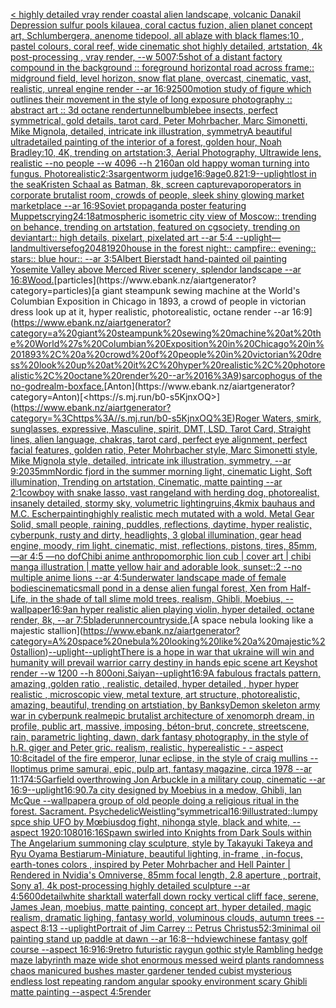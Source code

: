 [< highly detailed vray render coastal alien landscape, volcanic Danakil Depression sulfur pools kilauea, coral cactus fuzion, alien planet concept art, Schlumbergera, anenome tidepool, all ablaze with black flames:10 , pastel colours, coral reef, wide cinematic shot highly detailed, artstation, 4k post-processing , vray render, --w 500](https://www.ebank.nz/aiartgenerator?category=%3C%20highly%20detailed%20vray%20render%20coastal%20alien%20landscape%2C%20volcanic%20Danakil%20Depression%20sulfur%20pools%20kilauea%2C%20coral%20cactus%20fuzion%2C%20alien%20planet%20concept%20art%2C%20Schlumbergera%2C%20anenome%20tidepool%2C%20all%20ablaze%20with%20black%20flames%3A10%20%2C%20pastel%20colours%2C%20coral%20reef%2C%20wide%20cinematic%20shot%20highly%20detailed%2C%20artstation%2C%204k%20post-processing%20%2C%20vray%20render%2C%20--w%20500)[7:5](https://www.ebank.nz/aiartgenerator?category=7%3A5)[shot of a distant factory compound in the background :: foreground horizontal road across frame:: midground field, level horizon, snow flat plane, overcast, cinematic, vast, realistic, unreal engine render --ar 16:9](https://www.ebank.nz/aiartgenerator?category=shot%20of%20a%20distant%20factory%20compound%20in%20the%20background%20%3A%3A%20foreground%20horizontal%20road%20across%20frame%3A%3A%20midground%20field%2C%20level%20horizon%2C%20snow%20flat%20plane%2C%20overcast%2C%20cinematic%2C%20vast%2C%20realistic%2C%20unreal%20engine%20render%20--ar%2016%3A9)[2500](https://www.ebank.nz/aiartgenerator?category=2500)[motion study of figure which outlines their movement in the style of long exposure photography :: abstract art :: 3d octane render](https://www.ebank.nz/aiartgenerator?category=motion%20study%20of%20figure%20which%20outlines%20their%20movement%20in%20the%20style%20of%20long%20exposure%20photography%20%3A%3A%20abstract%20art%20%3A%3A%203d%20octane%20render)[tunnel](https://www.ebank.nz/aiartgenerator?category=tunnel)[bumblebee insects, perfect symmetrical, gold details, tarot card, Peter Mohrbacher, Marc Simonetti, Mike Mignola, detailed, intricate ink illustration, symmetry](https://www.ebank.nz/aiartgenerator?category=bumblebee%20insects%2C%20perfect%20symmetrical%2C%20gold%20details%2C%20tarot%20card%2C%20Peter%20Mohrbacher%2C%20Marc%20Simonetti%2C%20Mike%20Mignola%2C%20detailed%2C%20intricate%20ink%20illustration%2C%20symmetry)[A beautiful ultradetailed painting of the interior of a forest, golden hour, Noah Bradley:10, 4K, trending on artstation:3, Aerial Photography, Ultrawide lens, realistic --no people --w 4096 --h 2160](https://www.ebank.nz/aiartgenerator?category=A%20beautiful%20ultradetailed%20painting%20of%20the%20interior%20of%20a%20forest%2C%20golden%20hour%2C%20Noah%20Bradley%3A10%2C%204K%2C%20trending%20on%20artstation%3A3%2C%20Aerial%20Photography%2C%20Ultrawide%20lens%2C%20realistic%20--no%20people%20--w%204096%20--h%202160)[an old happy woman turning into fungus. Photorealistic](https://www.ebank.nz/aiartgenerator?category=an%20old%20happy%20woman%20turning%20into%20fungus.%20Photorealistic)[](https://www.ebank.nz/aiartgenerator?category=)[2:3](https://www.ebank.nz/aiartgenerator?category=2%3A3)[sargent](https://www.ebank.nz/aiartgenerator?category=sargent)[worm judge](https://www.ebank.nz/aiartgenerator?category=worm%20judge)[16:9](https://www.ebank.nz/aiartgenerator?category=16%3A9)[age](https://www.ebank.nz/aiartgenerator?category=age)[0.8](https://www.ebank.nz/aiartgenerator?category=0.8)[21:9](https://www.ebank.nz/aiartgenerator?category=21%3A9)[--uplight](https://www.ebank.nz/aiartgenerator?category=--uplight)[lost in the sea](https://www.ebank.nz/aiartgenerator?category=lost%20in%20the%20sea)[Kristen Schaal as Batman, 8k, screen capture](https://www.ebank.nz/aiartgenerator?category=Kristen%20Schaal%20as%20Batman%2C%208k%2C%20screen%20capture)[vapor](https://www.ebank.nz/aiartgenerator?category=vapor)[operators in corporate brutalist room, crowds of people, sleek shiny glowing market marketplace --ar 16:9](https://www.ebank.nz/aiartgenerator?category=operators%20in%20corporate%20brutalist%20room%2C%20crowds%20of%20people%2C%20sleek%20shiny%20glowing%20market%20marketplace%20--ar%2016%3A9)[Soviet propaganda poster featuring Muppets](https://www.ebank.nz/aiartgenerator?category=Soviet%20propaganda%20poster%20featuring%20Muppets)[crying](https://www.ebank.nz/aiartgenerator?category=crying)[24:18](https://www.ebank.nz/aiartgenerator?category=24%3A18)[atmospheric isometric city view of Moscow:: trending on behance, trending on artstation, featured on cgsociety, trending on deviantart:: high details, pixelart, pixelated art --ar 5:4 --uplight](https://www.ebank.nz/aiartgenerator?category=atmospheric%20isometric%20city%20view%20of%20Moscow%3A%3A%20trending%20on%20behance%2C%20trending%20on%20artstation%2C%20featured%20on%20cgsociety%2C%20trending%20on%20deviantart%3A%3A%20high%20details%2C%20pixelart%2C%20pixelated%20art%20--ar%205%3A4%20--uplight)[—land](https://www.ebank.nz/aiartgenerator?category=%E2%80%94land)[multiverse](https://www.ebank.nz/aiartgenerator?category=multiverse)[fog](https://www.ebank.nz/aiartgenerator?category=fog)[2048](https://www.ebank.nz/aiartgenerator?category=2048)[1920](https://www.ebank.nz/aiartgenerator?category=1920)[house in the forest night:: campfire:: evening:: stars:: blue hour:: --ar 3:5](https://www.ebank.nz/aiartgenerator?category=house%20in%20the%20forest%20night%3A%3A%20campfire%3A%3A%20evening%3A%3A%20stars%3A%3A%20blue%20hour%3A%3A%20--ar%203%3A5)[Albert Bierstadt hand-painted oil painting Yosemite Valley above Merced River scenery, splendor landscape --ar 16:8](https://www.ebank.nz/aiartgenerator?category=Albert%20Bierstadt%20hand-painted%20oil%20painting%20Yosemite%20Valley%20above%20Merced%20River%20scenery%2C%20splendor%20landscape%20--ar%2016%3A8)[Wood.](https://www.ebank.nz/aiartgenerator?category=Wood.)[particles](https://www.ebank.nz/aiartgenerator?category=particles)[a giant steampunk sewing machine at the World's Columbian Exposition in Chicago in 1893, a crowd of people in victorian dress look up at it, hyper realistic, photorealistic, octane render --ar 16:9](https://www.ebank.nz/aiartgenerator?category=a%20giant%20steampunk%20sewing%20machine%20at%20the%20World%27s%20Columbian%20Exposition%20in%20Chicago%20in%201893%2C%20a%20crowd%20of%20people%20in%20victorian%20dress%20look%20up%20at%20it%2C%20hyper%20realistic%2C%20photorealistic%2C%20octane%20render%20--ar%2016%3A9)[sarcophogus of the no-god](https://www.ebank.nz/aiartgenerator?category=sarcophogus%20of%20the%20no-god)[realm](https://www.ebank.nz/aiartgenerator?category=realm)[-](https://www.ebank.nz/aiartgenerator?category=-)[box](https://www.ebank.nz/aiartgenerator?category=box)[face.](https://www.ebank.nz/aiartgenerator?category=face.)[Anton](https://www.ebank.nz/aiartgenerator?category=Anton)[<https://s.mj.run/b0-s5KjnxOQ>](https://www.ebank.nz/aiartgenerator?category=%3Chttps%3A//s.mj.run/b0-s5KjnxOQ%3E)[Roger Waters, smirk, sunglasses, expressive, Masculine, spirit, DMT, LSD, Tarot Card, Straight lines, alien language, chakras, tarot card, perfect eye alignment, perfect facial features, golden ratio, Peter Mohrbacher style, Marc Simonetti style, Mike Mignola style, detailed, intricate ink illustration, symmetry, --ar 9:20](https://www.ebank.nz/aiartgenerator?category=Roger%20Waters%2C%20smirk%2C%20sunglasses%2C%20expressive%2C%20Masculine%2C%20spirit%2C%20DMT%2C%20LSD%2C%20Tarot%20Card%2C%20Straight%20lines%2C%20alien%20language%2C%20chakras%2C%20tarot%20card%2C%20perfect%20eye%20alignment%2C%20perfect%20facial%20features%2C%20golden%20ratio%2C%20Peter%20Mohrbacher%20style%2C%20Marc%20Simonetti%20style%2C%20Mike%20Mignola%20style%2C%20detailed%2C%20intricate%20ink%20illustration%2C%20symmetry%2C%20--ar%209%3A20)[35mm](https://www.ebank.nz/aiartgenerator?category=35mm)[Nordic fjord in the summer morning light, cinematic Light, Soft illumination, Trending on artstation, Cinematic, matte painting --ar 2:1](https://www.ebank.nz/aiartgenerator?category=Nordic%20fjord%20in%20the%20summer%20morning%20light%2C%20cinematic%20Light%2C%20Soft%20illumination%2C%20Trending%20on%20artstation%2C%20Cinematic%2C%20matte%20painting%20--ar%202%3A1)[cowboy with snake lasso, vast rangeland with herding dog, photorealist, insanely detailed, stormy sky, volumetric lighting](https://www.ebank.nz/aiartgenerator?category=cowboy%20with%20snake%20lasso%2C%20vast%20rangeland%20with%20herding%20dog%2C%20photorealist%2C%20insanely%20detailed%2C%20stormy%20sky%2C%20volumetric%20lighting)[ruins,4k](https://www.ebank.nz/aiartgenerator?category=ruins%2C4k)[mix bauhaus and M.C. Escher](https://www.ebank.nz/aiartgenerator?category=mix%20bauhaus%20and%20M.C.%20Escher)[painting](https://www.ebank.nz/aiartgenerator?category=painting)[highly realistic mech mutated with a wold. Metal Gear Solid, small people, raining, puddles, reflections, daytime, hyper realistic, cyberpunk, rusty and dirty, headlights, 3 global illumination, gear head engine, moody, rim light, cinematic, mist, reflections, pistons, tires, 85mm, —ar 4:5 —no dof](https://www.ebank.nz/aiartgenerator?category=highly%20realistic%20mech%20mutated%20with%20a%20wold.%20Metal%20Gear%20Solid%2C%20small%20people%2C%20raining%2C%20puddles%2C%20reflections%2C%20daytime%2C%20hyper%20realistic%2C%20cyberpunk%2C%20rusty%20and%20dirty%2C%20headlights%2C%203%20global%20illumination%2C%20gear%20head%20engine%2C%20moody%2C%20rim%20light%2C%20cinematic%2C%20mist%2C%20reflections%2C%20pistons%2C%20tires%2C%2085mm%2C%20%E2%80%94ar%204%3A5%20%E2%80%94no%20dof)[Chibi anime anthropomorphic lion cub | cover art | chibi manga illustration | matte yellow hair and adorable look, sunset::2 --no multiple anime lions --ar 4:5](https://www.ebank.nz/aiartgenerator?category=Chibi%20anime%20anthropomorphic%20lion%20cub%20%7C%20cover%20art%20%7C%20chibi%20manga%20illustration%20%7C%20matte%20yellow%20hair%20and%20adorable%20look%2C%20sunset%3A%3A2%20--no%20multiple%20anime%20lions%20--ar%204%3A5)[underwater landscape made of female bodies](https://www.ebank.nz/aiartgenerator?category=underwater%20landscape%20made%20of%20female%20bodies)[cinematic](https://www.ebank.nz/aiartgenerator?category=cinematic)[small pond in a dense alien fungal forest, Xen from Half-Life, in the shade of tall slime mold trees, realism, Ghibli, Moebius, --wallpaper](https://www.ebank.nz/aiartgenerator?category=small%20pond%20in%20a%20dense%20alien%20fungal%20forest%2C%20Xen%20from%20Half-Life%2C%20in%20the%20shade%20of%20tall%20slime%20mold%20trees%2C%20realism%2C%20Ghibli%2C%20Moebius%2C%20--wallpaper)[16:9](https://www.ebank.nz/aiartgenerator?category=16%3A9)[an hyper realistic alien playing violin, hyper detailed, octane render, 8k, --ar 7:5](https://www.ebank.nz/aiartgenerator?category=an%20hyper%20realistic%20alien%20playing%20violin%2C%20hyper%20detailed%2C%20octane%20render%2C%208k%2C%20--ar%207%3A5)[bladerunner](https://www.ebank.nz/aiartgenerator?category=bladerunner)[countryside.](https://www.ebank.nz/aiartgenerator?category=countryside.)[A space nebula looking like a majestic stallion](https://www.ebank.nz/aiartgenerator?category=A%20space%20nebula%20looking%20like%20a%20majestic%20stallion)[--uplight](https://www.ebank.nz/aiartgenerator?category=--uplight)[--uplight](https://www.ebank.nz/aiartgenerator?category=--uplight)[There is a hope in war that ukraine will win and humanity will prevail warrior carry destiny in hands epic scene art Keyshot render --w 1200 --h 800](https://www.ebank.nz/aiartgenerator?category=There%20is%20a%20hope%20in%20war%20that%20ukraine%20will%20win%20and%20humanity%20will%20prevail%20warrior%20carry%20destiny%20in%20hands%20epic%20scene%20art%20Keyshot%20render%20--w%201200%20--h%20800)[oni,Saiyan](https://www.ebank.nz/aiartgenerator?category=oni%2CSaiyan)[--uplight](https://www.ebank.nz/aiartgenerator?category=--uplight)[16:9](https://www.ebank.nz/aiartgenerator?category=16%3A9)[A fabulous fractals pattern, amazing ,golden ratio , realistic, detailed, hyper detailed , hyper hyper realistic , microscopic view, metal texture, art structure, photorealistic, amazing, beautiful, trending on artstiation, by Banksy](https://www.ebank.nz/aiartgenerator?category=A%20fabulous%20fractals%20pattern%2C%20amazing%20%2Cgolden%20ratio%20%2C%20realistic%2C%20detailed%2C%20hyper%20detailed%20%2C%20hyper%20hyper%20realistic%20%2C%20microscopic%20view%2C%20metal%20texture%2C%20art%20structure%2C%20photorealistic%2C%20amazing%2C%20beautiful%2C%20trending%20on%20artstiation%2C%20by%20Banksy)[Demon skeleton army war in cyberpunk realm](https://www.ebank.nz/aiartgenerator?category=Demon%20skeleton%20army%20war%20in%20cyberpunk%20realm)[epic brutalist architecture of xenomorph dream, in profile, public art, massive, imposing, béton-brut, concrete, streetscene, rain, parametric lighting, dawn, dark fantasy photography, in the style of h.R. giger and Peter gric. realism, realistic, hyperealistic - - aspect 10:8](https://www.ebank.nz/aiartgenerator?category=epic%20brutalist%20architecture%20of%20xenomorph%20dream%2C%20in%20profile%2C%20public%20art%2C%20massive%2C%20imposing%2C%20b%C3%A9ton-brut%2C%20concrete%2C%20streetscene%2C%20rain%2C%20parametric%20lighting%2C%20dawn%2C%20dark%20fantasy%20photography%2C%20in%20the%20style%20of%20h.R.%20giger%20and%20Peter%20gric.%20realism%2C%20realistic%2C%20hyperealistic%20-%20-%20aspect%2010%3A8)[citadel of the fire emperor, lunar eclipse, in the style of craig mullins --ll](https://www.ebank.nz/aiartgenerator?category=citadel%20of%20the%20fire%20emperor%2C%20lunar%20eclipse%2C%20in%20the%20style%20of%20craig%20mullins%20--ll)[optimus prime samurai, epic, pulp art, fantasy magazine, circa 1978 --ar 11:17](https://www.ebank.nz/aiartgenerator?category=optimus%20prime%20samurai%2C%20epic%2C%20pulp%20art%2C%20fantasy%20magazine%2C%20circa%201978%20--ar%2011%3A17)[4:5](https://www.ebank.nz/aiartgenerator?category=4%3A5)[Garfield overthrowing Jon Arbuckle in a military coup, cinematic --ar 16:9](https://www.ebank.nz/aiartgenerator?category=Garfield%20overthrowing%20Jon%20Arbuckle%20in%20a%20military%20coup%2C%20cinematic%20--ar%2016%3A9)[--uplight](https://www.ebank.nz/aiartgenerator?category=--uplight)[16:9](https://www.ebank.nz/aiartgenerator?category=16%3A9)[0.7](https://www.ebank.nz/aiartgenerator?category=0.7)[a city designed by Moebius in a medow, Ghibli, Ian McQue --wallpaper](https://www.ebank.nz/aiartgenerator?category=a%20city%20designed%20by%20Moebius%20in%20a%20medow%2C%20Ghibli%2C%20Ian%20McQue%20--wallpaper)[a group of old people doing a religious ritual in the forest. Sacrament. Psychedelic](https://www.ebank.nz/aiartgenerator?category=a%20group%20of%20old%20people%20doing%20a%20religious%20ritual%20in%20the%20forest.%20Sacrament.%20Psychedelic)[Weistling“](https://www.ebank.nz/aiartgenerator?category=Weistling%E2%80%9C)[symmetrical](https://www.ebank.nz/aiartgenerator?category=symmetrical)[16:9](https://www.ebank.nz/aiartgenerator?category=16%3A9)[illustrated::](https://www.ebank.nz/aiartgenerator?category=illustrated%3A%3A)[lumpy spce ship UFO by Mœbius](https://www.ebank.nz/aiartgenerator?category=lumpy%20spce%20ship%20UFO%20by%20M%C5%93bius)[dog fight, nihonga style, black and white, --aspect 1920:1080](https://www.ebank.nz/aiartgenerator?category=dog%20fight%2C%20nihonga%20style%2C%20black%20and%20white%2C%20--aspect%201920%3A1080)[16:16](https://www.ebank.nz/aiartgenerator?category=16%3A16)[Spawn swirled into Knights from Dark Souls within The Angelarium summoning clay sculpture, style by Takayuki Takeya and Ryu Oyama Bestiarum-Miniature, beautiful lighting, in-frame , in-focus, earth-tones colors , inspired by Peter Mohrbacher and Hell Painter | Rendered in Nvidia's Omniverse, 85mm focal length, 2.8 aperture , portrait, Sony a1, 4k post-processing highly detailed sculpture --ar 4:5](https://www.ebank.nz/aiartgenerator?category=Spawn%20swirled%20into%20Knights%20from%20Dark%20Souls%20within%20The%20Angelarium%20summoning%20clay%20sculpture%2C%20style%20by%20Takayuki%20Takeya%20and%20Ryu%20Oyama%20Bestiarum-Miniature%2C%20beautiful%20lighting%2C%20in-frame%20%2C%20in-focus%2C%20earth-tones%20colors%20%2C%20inspired%20by%20Peter%20Mohrbacher%20and%20Hell%20Painter%20%7C%20Rendered%20in%20Nvidia%27s%20Omniverse%2C%2085mm%20focal%20length%2C%202.8%20aperture%20%2C%20portrait%2C%20Sony%20a1%2C%204k%20post-processing%20highly%20detailed%20sculpture%20--ar%204%3A5)[600](https://www.ebank.nz/aiartgenerator?category=600)[detail](https://www.ebank.nz/aiartgenerator?category=detail)[white shark](https://www.ebank.nz/aiartgenerator?category=white%20shark)[tall waterfall down rocky vertical cliff face, serene, James Jean, moebius, matte painting, concept art, hyper detailed, magic realism, dramatic lighing, fantasy world, voluminous clouds, autumn trees --aspect 8:13 --uplight](https://www.ebank.nz/aiartgenerator?category=tall%20waterfall%20down%20rocky%20vertical%20cliff%20face%2C%20serene%2C%20James%20Jean%2C%20moebius%2C%20matte%20painting%2C%20concept%20art%2C%20hyper%20detailed%2C%20magic%20realism%2C%20dramatic%20lighing%2C%20fantasy%20world%2C%20voluminous%20clouds%2C%20autumn%20trees%20--aspect%208%3A13%20--uplight)[Portrait of Jim Carrey :: Petrus Christus](https://www.ebank.nz/aiartgenerator?category=Portrait%20of%20Jim%20Carrey%20%3A%3A%20Petrus%20Christus)[5](https://www.ebank.nz/aiartgenerator?category=5)[2:3](https://www.ebank.nz/aiartgenerator?category=2%3A3)[minimal oil painting stand up paddle at dawn --ar 16:8](https://www.ebank.nz/aiartgenerator?category=minimal%20oil%20painting%20stand%20up%20paddle%20at%20dawn%20--ar%2016%3A8)[--hd](https://www.ebank.nz/aiartgenerator?category=--hd)[view](https://www.ebank.nz/aiartgenerator?category=view)[chinese fantasy golf course --aspect 16:9](https://www.ebank.nz/aiartgenerator?category=chinese%20fantasy%20golf%20course%20--aspect%2016%3A9)[16:9](https://www.ebank.nz/aiartgenerator?category=16%3A9)[retro futuristic raygun gothic style Rambling hedge maze labyrinth maze wide shot enormous messed weird plants randomness chaos manicured bushes master gardener tended cubist mysterious endless lost repeating random angular spooky environment scary Ghibli matte painting --aspect 4:5](https://www.ebank.nz/aiartgenerator?category=retro%20futuristic%20raygun%20gothic%20style%20Rambling%20hedge%20maze%20labyrinth%20maze%20wide%20shot%20enormous%20messed%20weird%20plants%20randomness%20chaos%20manicured%20bushes%20master%20gardener%20tended%20cubist%20mysterious%20endless%20lost%20repeating%20random%20angular%20spooky%20environment%20scary%20Ghibli%20matte%20painting%20--aspect%204%3A5)[render](https://www.ebank.nz/aiartgenerator?category=render)